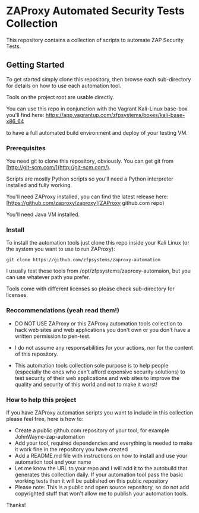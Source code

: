 # ZAProxy Automated Security Tests Collection
This repository contains a collection of scripts to automate ZAP Security Tests.

## Getting Started

To get started simply clone this repository, then browse each sub-directory for details on how to use each automation tool.

Tools on the project root are usable directly.

You can use this repo in conjunction with the Vagrant Kali-Linux base-box you'll find here: 
https://app.vagrantup.com/zfpsystems/boxes/kali-base-x86_64 

to have a full automated build environment and deploy of your testing VM.

### Prerequisites

You need git to clone this repository, obviously. You can get git from
[http://git-scm.com/](http://git-scm.com/).

Scripts are mostly Python scripts so you'll need a Python interpreter installed and fully working.

You'll need ZAProxy installed, you can find the latest release here: 
[https://github.com/zaproxy/zaproxy](ZAProxy github.com repo) 

You'll need Java VM installed.

### Install
To install the automation tools just clone this repo inside your Kali Linux (or the system you want to use to run ZAProxy):
```
git clone https://github.com/zfpsystems/zaproxy-automation
```

I usually test these tools from /opt/zfpsystems/zaproxy-automaion, but you can use whatever path you prefer.

Tools come with different licenses so please check sub-directory for licenses.

### Reccommendations (yeah read them!)
- DO NOT USE ZAProxy or this ZAProxy automation tools collection to hack web sites and web applications you don't own or you don't have a written permission to pen-test.

- I do not assume any responsabilities for your actions, nor for the content of this repository.

- This automation tools collection sole purpose is to help people (especially the ones who can't afford expensive security solutions) to test security of their web applications and web sites to improve the quality and security of this world and not to make it worst!

### How to help this project
If you have ZAProxy automation scripts you want to include in this collection please feel free, here is how to:

- Create a public github.com repository of your tool, for example JohnWayne-zap-automation
- Add your tool, required dependencies and everything is needed to make it work fine in the repository you have created
- Add a README.md file with instructions on how to install and use your automation tool and your name
- Let me know the URL to your repo and I will add it to the autobuild that generates this collection daily. If your automation tool pass the basic working tests then it will be published on this public repository
- Please note: This is a public and open source repository, so do not add copyrighted stuff that won't allow me to publish your automation tools.

Thanks!

